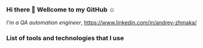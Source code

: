 ### Hi there 👋 Wellcome to my GitHub :relaxed:	
*I'm a QA automation engineer*, https://www.linkedin.com/in/andrey-zhmaka/

### List of tools and technologies that I use

